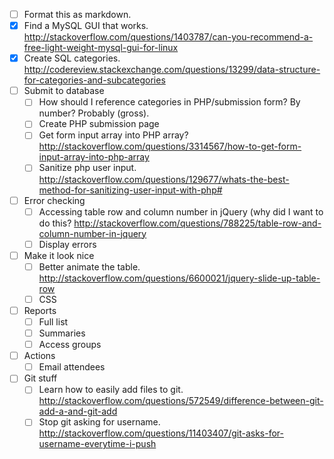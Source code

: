 - [ ] Format this as markdown.
- [x] Find a MySQL GUI that works. http://stackoverflow.com/questions/1403787/can-you-recommend-a-free-light-weight-mysql-gui-for-linux
- [x] Create SQL categories. http://codereview.stackexchange.com/questions/13299/data-structure-for-categories-and-subcategories
- [ ] Submit to database
	- [ ] How should I reference categories in PHP/submission form? By number? Probably (gross).
	- [ ] Create PHP submission page
	- [ ] Get form input array into PHP array? http://stackoverflow.com/questions/3314567/how-to-get-form-input-array-into-php-array
	- [ ] Sanitize php user input. http://stackoverflow.com/questions/129677/whats-the-best-method-for-sanitizing-user-input-with-php#
- [ ] Error checking
	- [ ] Accessing table row and column number in jQuery (why did I want to do this? http://stackoverflow.com/questions/788225/table-row-and-column-number-in-jquery
	- [ ] Display errors
- [ ] Make it look nice 
	- [ ] Better animate the table. http://stackoverflow.com/questions/6600021/jquery-slide-up-table-row
	- [ ] CSS
- [ ] Reports
	- [ ] Full list
	- [ ] Summaries
	- [ ] Access groups
- [ ] Actions
	- [ ] Email attendees
- [ ] Git stuff
	- [ ] Learn how to easily add files to git. http://stackoverflow.com/questions/572549/difference-between-git-add-a-and-git-add
	- [ ] Stop git asking for username. http://stackoverflow.com/questions/11403407/git-asks-for-username-everytime-i-push
